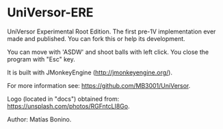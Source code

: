 # UniVersor-ERE

UniVersor Experimental Root Edition. The first pre-1V implementation ever made and published. You can fork this or help its development.

You can move with 'ASDW' and shoot balls with left click. You close the program with "Esc" key.

It is built with JMonkeyEngine (http://jmonkeyengine.org/).

For more information see: https://github.com/MB3001/UniVersor.

Logo (located in "docs") obtained from: https://unsplash.com/photos/RGFntcLI8Go.

Author: Matías Bonino.
